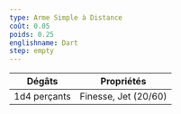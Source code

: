 ```yaml
---
type: Arme Simple à Distance
coût: 0.05
poids: 0.25
englishname: Dart
step: empty
---
```

| Dégâts       | Propriétés           |
| ------------ | -------------------- |
| 1d4 perçants | Finesse, Jet (20/60) |
